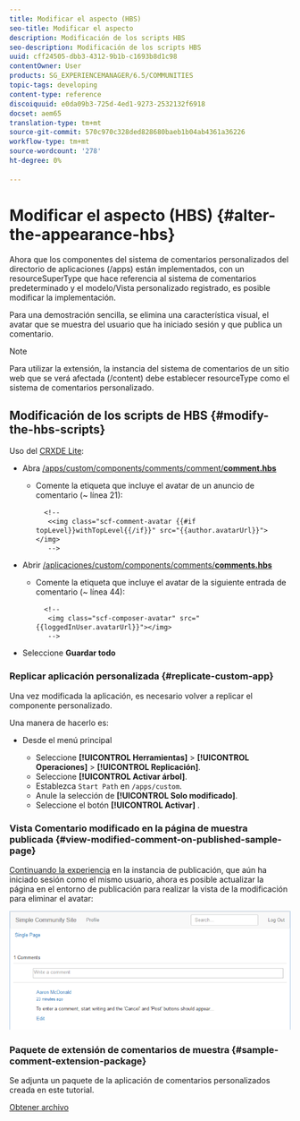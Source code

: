 ```yaml
---
title: Modificar el aspecto (HBS)
seo-title: Modificar el aspecto
description: Modificación de los scripts HBS
seo-description: Modificación de los scripts HBS
uuid: cff24505-dbb3-4312-9b1b-c1693b8d1c98
contentOwner: User
products: SG_EXPERIENCEMANAGER/6.5/COMMUNITIES
topic-tags: developing
content-type: reference
discoiquuid: e0da09b3-725d-4ed1-9273-2532132f6918
docset: aem65
translation-type: tm+mt
source-git-commit: 570c970c328ded828680baeb1b04ab4361a36226
workflow-type: tm+mt
source-wordcount: '278'
ht-degree: 0%

---
```



# Modificar el aspecto (HBS) {#alter-the-appearance-hbs}

Ahora que los componentes del sistema de comentarios personalizados del directorio de aplicaciones (/apps) están implementados, con un resourceSuperType que hace referencia al sistema de comentarios predeterminado y el modelo/Vista personalizado registrado, es posible modificar la implementación.

Para una demostración sencilla, se elimina una característica visual, el avatar que se muestra del usuario que ha iniciado sesión y que publica un comentario.

>[!NOTE]
>
>Para utilizar la extensión, la instancia del sistema de comentarios de un sitio web que se verá afectada (/content) debe establecer resourceType como el sistema de comentarios personalizado.


## Modificación de los scripts de HBS {#modify-the-hbs-scripts}

Uso del [CRXDE Lite](/help/sites-developing/developing-with-crxde-lite.md):

* Abra [/apps/custom/components/comments/comment/**comment.hbs**](https://localhost:4502/crx/de/index.jsp#/apps/custom/components/comments/comment/comment.hbs)

   * Comente la etiqueta que incluye el avatar de un anuncio de comentario (~ línea 21):

      ```
        <!--
         <<img class="scf-comment-avatar {{#if topLevel}}withTopLevel{{/if}}" src="{{author.avatarUrl}}"></img>
         -->
      ```

* Abrir [/aplicaciones/custom/components/comments/**comments.hbs**](https://localhost:4502/crx/de/index.jsp#/apps/custom/components/comments/comments.hbs)

   * Comente la etiqueta que incluye el avatar de la siguiente entrada de comentario (~ línea 44):

      ```
        <!--
         <img class="scf-composer-avatar" src="{{loggedInUser.avatarUrl}}"></img>
         -->
      ```

* Seleccione **Guardar todo**

### Replicar aplicación personalizada {#replicate-custom-app}

Una vez modificada la aplicación, es necesario volver a replicar el componente personalizado.

Una manera de hacerlo es:

* Desde el menú principal

   * Seleccione **[!UICONTROL Herramientas]** > **[!UICONTROL Operaciones]** > **[!UICONTROL Replicación]**.
   * Seleccione **[!UICONTROL Activar árbol]**.
   * Establezca `Start Path` en `/apps/custom`.
   * Anule la selección de **[!UICONTROL Solo modificado]**.
   * Seleccione el botón **[!UICONTROL Activar]** .

### Vista Comentario modificado en la página de muestra publicada {#view-modified-comment-on-published-sample-page}

[Continuando la experiencia](/help/communities/extend-sample-page.md#publish-sample-page) en la instancia de publicación, que aún ha iniciado sesión como el mismo usuario, ahora es posible actualizar la página en el entorno de publicación para realizar la vista de la modificación para eliminar el avatar:

![Contenido modificado en vista](assets/view-modified-content.png)

### Paquete de extensión de comentarios de muestra {#sample-comment-extension-package}

Se adjunta un paquete de la aplicación de comentarios personalizados creada en este tutorial.

[Obtener archivo](assets/sample-comment-extension-6-1-fp3.zip)
